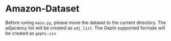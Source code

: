 # Amazon-Dataset
Before runing `main.py`, please move the dataset to the current directory.
The adjacency list will be created as `adj_list`. The Gephi supported formate will be created as `gephi.csv`
